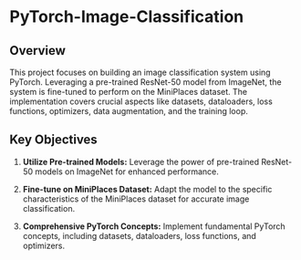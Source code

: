 # PyTorch-Image-Classification

## Overview

This project focuses on building an image classification system using PyTorch. Leveraging a pre-trained ResNet-50 model from ImageNet, the system is fine-tuned to perform on the MiniPlaces dataset. The implementation covers crucial aspects like datasets, dataloaders, loss functions, optimizers, data augmentation, and the training loop.


## Key Objectives

1. **Utilize Pre-trained Models:** Leverage the power of pre-trained ResNet-50 models on ImageNet for enhanced performance.

2. **Fine-tune on MiniPlaces Dataset:** Adapt the model to the specific characteristics of the MiniPlaces dataset for accurate image classification.

3. **Comprehensive PyTorch Concepts:** Implement fundamental PyTorch concepts, including datasets, dataloaders, loss functions, and optimizers.


